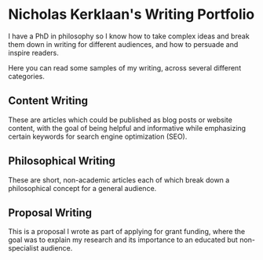 # Nicholas Kerklaan's Writing Portfolio

I have a PhD in philosophy so I know how to take complex ideas and break them down in writing for different audiences, and how to persuade and inspire readers.

Here you can read some samples of my writing, across several different categories.

## Content Writing

These are articles which could be published as blog posts or website content, with the goal of being helpful and informative while emphasizing certain keywords for search engine optimization (SEO).

## Philosophical Writing

These are short, non-academic articles each of which break down a philosophical concept for a general audience.

## Proposal Writing

This is a proposal I wrote as part of applying for grant funding, where the goal was to explain my research and its importance to an educated but non-specialist audience. 



